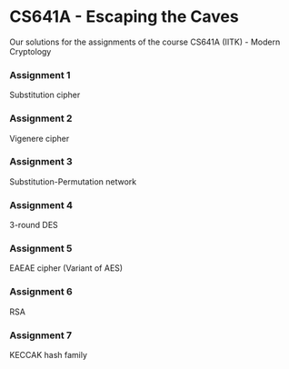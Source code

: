 # CS641A - Escaping the Caves
 Our solutions for the assignments of the course CS641A  (IITK) - Modern Cryptology

### Assignment 1
Substitution cipher

### Assignment 2
Vigenere cipher

### Assignment 3
Substitution-Permutation network

### Assignment 4
3-round DES

### Assignment 5
EAEAE cipher (Variant of AES)

### Assignment 6
RSA

### Assignment 7
KECCAK hash family
